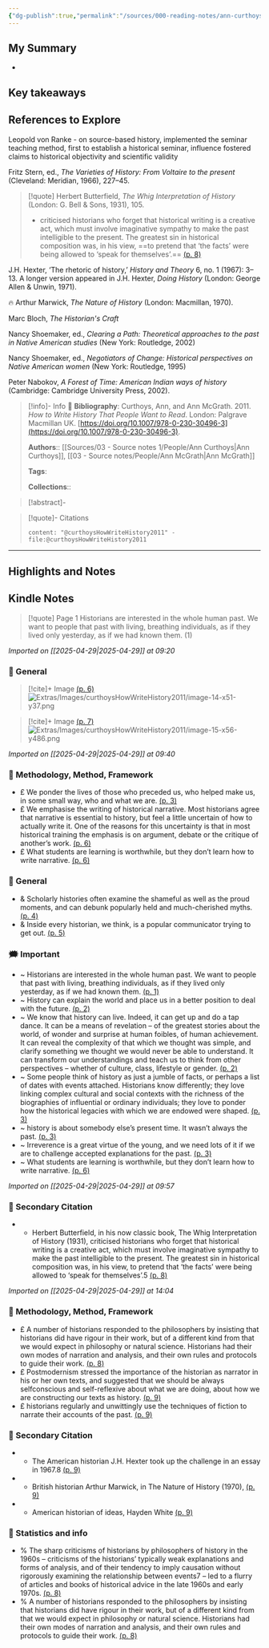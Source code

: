 ```yaml
---
{"dg-publish":true,"permalink":"/sources/000-reading-notes/ann-curthoys-ann-mc-grath-2011/","title":"How to Write History that People Want to Read","contentClasses":"literature-note","tags":["🤓","readingnote"],"created":"2025-04-29T09:20:14.000+08:00","updated":"2025-06-29T13:46:13.506+08:00"}
---
```





## My Summary
- 

## Key takeaways

## References to Explore
Leopold von Ranke - on source-based history, implemented the seminar teaching method, first to establish a historical seminar, influence fostered claims to historical objectivity and scientific validity

Fritz Stern, ed., *The Varieties of History: From Voltaire to the present* (Cleveland: Meridian, 1966), 227–45.

> [!quote] Herbert Butterfield, *The Whig Interpretation of History* (London: G. Bell & Sons, 1931), 105. 
> - criticised historians who forget that historical writing is a creative act, which must involve imaginative sympathy to make the past intelligible to the present. The greatest sin in historical composition was, in his view, ==to pretend that ‘the facts’ were being allowed to ‘speak for themselves’.== [(p. 8)](zotero://open-pdf/library/items/JUA5ATX7?page=8&annotation=UY7VFFAE)

J.H. Hexter, ‘The rhetoric of history,’ *History and Theory* 6, no. 1 (1967): 3–13. A longer version appeared in J.H. Hexter, *Doing History* (London: George Allen & Unwin, 1971).

🔥 Arthur Marwick, *The Nature of History* (London: Macmillan, 1970). 

Marc Bloch, *The Historian's Craft*

Nancy Shoemaker, ed., *Clearing a Path: Theoretical approaches to the past in Native American studies* (New York: Routledge, 2002)

Nancy Shoemaker, ed., *Negotiators of Change: Historical perspectives on Native American women* (New York: Routledge, 1995)

Peter Nabokov, *A Forest of Time: American Indian ways of history* (Cambridge: Cambridge University Press, 2002).




> [!info]- Info 🔗 
>**Bibliography**: Curthoys, Ann, and Ann McGrath. 2011. _How to Write History That People Want to Read_. London: Palgrave Macmillan UK. [https://doi.org/10.1007/978-0-230-30496-3](https://doi.org/10.1007/978-0-230-30496-3).
> 
> **Authors**::  [[Sources/03 - Source notes 1/People/Ann Curthoys\|Ann Curthoys]],  [[03 - Source notes/People/Ann McGrath\|Ann McGrath]]
> 
> **Tags**: 
> 
> **Collections**:: 


> [!abstract]-
> 

> [!quote]- Citations
> 
> ```query
> content: "@curthoysHowWriteHistory2011" -file:@curthoysHowWriteHistory2011
> ```

___

## Highlights and Notes



## Kindle Notes


> [!quote] Page 1
> Historians are interested in the whole human past. We want to people that past with living, breathing individuals, as if they lived only yesterday, as if we had known them. (1)




*Imported on [[2025-04-29\|2025-04-29]] at 09:20*

### 💬 General


> [!cite]+ Image [(p. 6)](zotero://open-pdf/library/items/JUA5ATX7?page=6&annotation=RSJ8AZUJ)
> ![Extras/Images/curthoysHowWriteHistory2011/image-14-x51-y37.png](/img/user/Extras/Images/curthoysHowWriteHistory2011/image-14-x51-y37.png)


> [!cite]+ Image [(p. 7)](zotero://open-pdf/library/items/JUA5ATX7?page=7&annotation=8JHTHAZF)
> ![Extras/Images/curthoysHowWriteHistory2011/image-15-x56-y486.png](/img/user/Extras/Images/curthoysHowWriteHistory2011/image-15-x56-y486.png)


*Imported on [[2025-04-29\|2025-04-29]] at 09:40*

### 🧩 Methodology, Method, Framework

- £  We ponder the lives of those who preceded us, who helped make us, in some small way, who and what we are. [(p. 3)](zotero://open-pdf/library/items/JUA5ATX7?page=3&annotation=7ULXGF99)
- £  We emphasise the writing of historical narrative. Most historians agree that narrative is essential to history, but feel a little uncertain of how to actually write it. One of the reasons for this uncertainty is that in most historical training the emphasis is on argument, debate or the critique of another’s work. [(p. 6)](zotero://open-pdf/library/items/JUA5ATX7?page=6&annotation=2RBARJ2M)
- £  What students are learning is worthwhile, but they don’t learn how to write narrative. [(p. 6)](zotero://open-pdf/library/items/JUA5ATX7?page=6&annotation=LA49WEK3)

### 💬 General

- &  Scholarly histories often examine the shameful as well as the proud moments, and can debunk popularly held and much-cherished myths. [(p. 4)](zotero://open-pdf/library/items/JUA5ATX7?page=4&annotation=B7CVC42Q)
- &  Inside every historian, we think, is a popular communicator trying to get out. [(p. 5)](zotero://open-pdf/library/items/JUA5ATX7?page=5&annotation=6WUDQHU7)

### 🗯️ Important

- ~  Historians are interested in the whole human past. We want to people that past with living, breathing individuals, as if they lived only yesterday, as if we had known them. [(p. 1)](zotero://open-pdf/library/items/JUA5ATX7?page=1&annotation=EVE2RSJA)
- ~  History can explain the world and place us in a better position to deal with the future. [(p. 2)](zotero://open-pdf/library/items/JUA5ATX7?page=2&annotation=HBW5T27E)
- ~  We know that history can live. Indeed, it can get up and do a tap dance. It can be a means of revelation – of the greatest stories about the world, of wonder and surprise at human foibles, of human achievement. It can reveal the complexity of that which we thought was simple, and clarify something we thought we would never be able to understand. It can transform our understandings and teach us to think from other perspectives – whether of culture, class, lifestyle or gender. [(p. 2)](zotero://open-pdf/library/items/JUA5ATX7?page=2&annotation=GKYX6Y7G)
- ~  Some people think of history as just a jumble of facts, or perhaps a list of dates with events attached. Historians know differently; they love linking complex cultural and social contexts with the richness of the biographies of influential or ordinary individuals; they love to ponder how the historical legacies with which we are endowed were shaped. [(p. 3)](zotero://open-pdf/library/items/JUA5ATX7?page=3&annotation=MQG4HVHS)
- ~  history is about somebody else’s present time. It wasn’t always the past. [(p. 3)](zotero://open-pdf/library/items/JUA5ATX7?page=3&annotation=VZIKCU5E)
- ~  Irreverence is a great virtue of the young, and we need lots of it if we are to challenge accepted explanations for the past. [(p. 3)](zotero://open-pdf/library/items/JUA5ATX7?page=3&annotation=IFFSQAD3)
- ~  What students are learning is worthwhile, but they don’t learn how to write narrative. [(p. 6)](zotero://open-pdf/library/items/JUA5ATX7?page=6&annotation=IK53RG7Y)

*Imported on [[2025-04-29\|2025-04-29]] at 09:57*

### 📇 Secondary Citation

- +  Herbert Butterfield, in his now classic book, The Whig Interpretation of History (1931), criticised historians who forget that historical writing is a creative act, which must involve imaginative sympathy to make the past intelligible to the present. The greatest sin in historical composition was, in his view, to pretend that ‘the facts’ were being allowed to ‘speak for themselves’.5 [(p. 8)](zotero://open-pdf/library/items/JUA5ATX7?page=8&annotation=UY7VFFAE)

*Imported on [[2025-04-29\|2025-04-29]] at 14:04*

### 🧩 Methodology, Method, Framework

- £  A number of historians responded to the philosophers by insisting that historians did have rigour in their work, but of a different kind from that we would expect in philosophy or natural science. Historians had their own modes of narration and analysis, and their own rules and protocols to guide their work. [(p. 8)](zotero://open-pdf/library/items/JUA5ATX7?page=8&annotation=L9FBQKCF)
- £  Postmodernism stressed the importance of the historian as narrator in his or her own texts, and suggested that we should be always selfconscious and self-reflexive about what we are doing, about how we are constructing our texts as history. [(p. 9)](zotero://open-pdf/library/items/JUA5ATX7?page=9&annotation=CHPWP2JD)
- £  historians regularly and unwittingly use the techniques of fiction to narrate their accounts of the past. [(p. 9)](zotero://open-pdf/library/items/JUA5ATX7?page=9&annotation=EDD42J96)

### 📇 Secondary Citation

- +  The American historian J.H. Hexter took up the challenge in an essay in 1967.8 [(p. 9)](zotero://open-pdf/library/items/JUA5ATX7?page=9&annotation=LL42G6HG)
- +  British historian Arthur Marwick, in The Nature of History (1970), [(p. 9)](zotero://open-pdf/library/items/JUA5ATX7?page=9&annotation=6CN226TL)
- +  American historian of ideas, Hayden White [(p. 9)](zotero://open-pdf/library/items/JUA5ATX7?page=9&annotation=JH9SJCLJ)

### 📌 Statistics and info

- %  The sharp criticisms of historians by philosophers of history in the 1960s – criticisms of the historians’ typically weak explanations and forms of analysis, and of their tendency to imply causation without rigorously examining the relationship between events7 – led to a flurry of articles and books of historical advice in the late 1960s and early 1970s. [(p. 8)](zotero://open-pdf/library/items/JUA5ATX7?page=8&annotation=BZDUYFJV)
- %  A number of historians responded to the philosophers by insisting that historians did have rigour in their work, but of a different kind from that we would expect in philosophy or natural science. Historians had their own modes of narration and analysis, and their own rules and protocols to guide their work. [(p. 8)](zotero://open-pdf/library/items/JUA5ATX7?page=8&annotation=65XL5W38)




